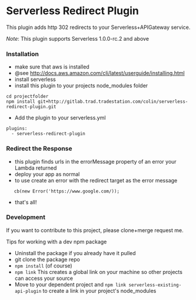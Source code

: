 Serverless Redirect Plugin 
=====================

This plugin adds http 302 redirects to your Serverless+APIGateway service. 

*Note*: This plugin supports Serverless 1.0.0-rc.2 and above


### Installation

 - make sure that aws is installed
 - @see http://docs.aws.amazon.com/cli/latest/userguide/installing.html
 - install serverless 
 - install this plugin to your projects node_modules folder

```
cd projectfolder
npm install git+http://gitlab.trad.tradestation.com/colin/serverless-redirect-plugin.git
```

 - Add the plugin to your serverless.yml

```
plugins:
  - serverless-redirect-plugin
```

### Redirect the Response

 - this plugin finds urls in the errorMessage property of an error your Lambda returned
 - deploy your app as normal
 - to use create an error with the redirect target as the error message
 ```
    cb(new Error('https://www.google.com/));
 ```
 - that's all!
 
### Development

If you want to contribute to this project, please clone+merge request me.


Tips for working with a dev npm package
 - Uninstall the package if you already have it pulled
 - git clone the package repo
 - ```npm install``` (of course)
 - ```npm link```  This creates a global link on your machine so other projects can access your source
 - Move to your dependent project and ```npm link serverless-existing-api-plugin``` to create a link in your project's node_modules 
 